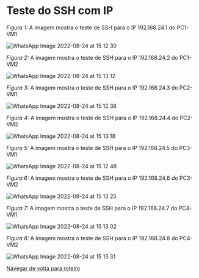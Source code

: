 # Teste do SSH com IP

*Figura 1:* A imagem mostra o teste de SSH para o IP 192.168.24.1 do PC1-VM1

![WhatsApp Image 2022-08-24 at 15 12 30](https://user-images.githubusercontent.com/103062733/186668470-34797444-c0e8-4a8f-8bc8-0bfbc228da28.jpeg)


*Figura 2:* A imagem mostra o teste de SSH para o IP 192.168.24.2 do PC1-VM2

![WhatsApp Image 2022-08-24 at 15 13 12](https://user-images.githubusercontent.com/103062733/186668498-d9d92827-c4e8-40e8-ba1d-0bf271c53287.jpeg)


*Figura 3:* A imagem mostra o teste de SSH para o IP 192.168.24.3 do PC2-VM1

![WhatsApp Image 2022-08-24 at 15 12 38](https://user-images.githubusercontent.com/103062733/186668747-59ac54b5-3432-4f38-99fa-5f948fb4b029.jpeg)


*Figura 4:* A imagem mostra o teste de SSH para o IP 192.168.24.4 do PC2-VM2

![WhatsApp Image 2022-08-24 at 15 13 18](https://user-images.githubusercontent.com/103062733/186668781-e011c7df-9f3b-4520-8209-507d5c381823.jpeg)


*Figura 5:* A imagem mostra o teste de SSH para o IP 192.168.24.5 do PC3-VM1

![WhatsApp Image 2022-08-24 at 15 12 48](https://user-images.githubusercontent.com/103062733/186668906-0670add3-3d63-4160-9666-96c8637e0db1.jpeg)


*Figura 6:* A imagem mostra o teste de SSH para o IP 192.168.24.6 do PC3-VM2

![WhatsApp Image 2022-08-24 at 15 13 25](https://user-images.githubusercontent.com/103062733/186668916-55c446af-9501-447c-850c-932e412bb5ea.jpeg)


*Figura 7:* A imagem mostra o teste de SSH para o IP 192.168.24.7 do PC4-VM1

![WhatsApp Image 2022-08-24 at 15 13 02](https://user-images.githubusercontent.com/103062733/186669067-49c12f93-6304-41bc-96c5-6de9aad76f9f.jpeg)


*Figura 8:* A imagem mostra o teste de SSH para o IP 192.168.24.8 do PC4-VM2

![WhatsApp Image 2022-08-24 at 15 13 31](https://user-images.githubusercontent.com/103062733/186669116-c1c29048-23b0-4757-8078-795e1158ce15.jpeg)


[Navegar de volta para roteiro](https://github.com/martanascimento1/Projeto-redes-bimestre2/blob/main/README.md)


